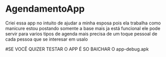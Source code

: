 # AgendamentoApp
Criei essa app no intuito de ajudar a minha esposa pois ela trabalha como manicure estou postando somente a base mais ja está funcional ele pode servir para varios tipos de agenda mais precisa de um toque pessoal de cada pessoa que se interesar em usalo

#SE VOCÊ QUIZER TESTAR O APP É SO BAICHAR O app-debug.apk 
